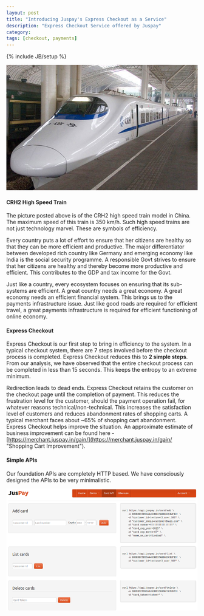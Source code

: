 ```yaml
---
layout: post
title: "Introducing Juspay's Express Checkout as a Service"
description: "Express Checkout Service offered by Juspay"
category: 
tags: [checkout, payments]
---
```

{% include JB/setup %}

![Card API](/assets/images/chn_rail_crh2.jpg)

#### CRH2 High Speed Train
The picture posted above is of the CRH2 high speed train model in China. The maximum speed of this train is 350 km/h. Such high speed trains are not just technology marvel. These are symbols of efficiency. 

Every country puts a lot of effort to ensure that her citizens are healthy so that they can be more efficient and productive. The major differentiator between developed rich country like Germany and emerging economy like India is the social security programme. A responsible Govt strives to ensure that her citizens are healthy and thereby become more productive and efficient. This contributes to the GDP and tax income for the Govt. 

Just like a country, every ecosystem focuses on ensuring that its sub-systems are efficient. A great country needs a great economy. A great economy needs an efficient financial system. This brings us to the payments infrastructure issue. Just like good roads are required for efficient travel, a great payments infrastructure is required for efficient functioning of online economy. 
  
#### Express Checkout
  
Express Checkout is our first step to bring in efficiency to the system. In a typical checkout system, there are 7 steps involved before the checkout process is completed. Express Checkout reduces this to __2 simple steps__. From our analysis, we have observed that the entire checkout process can be completed in less than 15 seconds. This keeps the entropy to an extreme minimum.

Redirection leads to dead ends. Express Checkout retains the customer on the checkout page until the completion of payment. This reduces the frustration level for the customer, should the payment operation fail, for whatever reasons technical/non-technical. This increases the satisfaction level of customers and reduces abandonment rates of shopping carts. A typical merchant faces about ~65% of shopping cart abandonment. Express Checkout helps improve the situation. An approximate estimate of business improvement can be found here - [https://merchant.juspay.in/gain/](https://merchant.juspay.in/gain/ "Shopping Cart Improvement").

#### Simple APIs

Our foundation APIs are completely HTTP based. We have consciously designed the APIs to be very minimalistic. 

![Card API](/assets/images/card-api.png)